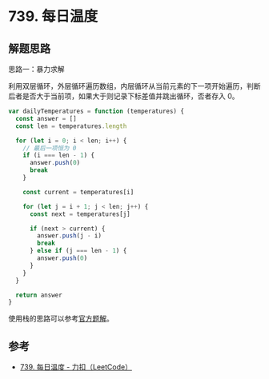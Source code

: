 # 739. 每日温度

## 解题思路

思路一：暴力求解

利用双层循环，外层循环遍历数组，内层循环从当前元素的下一项开始遍历，判断后者是否大于当前项，如果大于则记录下标差值并跳出循环，否者存入 0。

```js
var dailyTemperatures = function (temperatures) {
  const answer = []
  const len = temperatures.length

  for (let i = 0; i < len; i++) {
    // 最后一项恒为 0
    if (i === len - 1) {
      answer.push(0)
      break
    }

    const current = temperatures[i]

    for (let j = i + 1; j < len; j++) {
      const next = temperatures[j]

      if (next > current) {
        answer.push(j - i)
        break
      } else if (j === len - 1) {
        answer.push(0)
      }
    }
  }

  return answer
}
```

使用栈的思路可以参考[官方题解](https://leetcode.cn/problems/daily-temperatures/solutions/283196/mei-ri-wen-du-by-leetcode-solution/)。

## 参考

- [739. 每日温度 - 力扣（LeetCode）](https://leetcode.cn/problems/daily-temperatures/description/)

